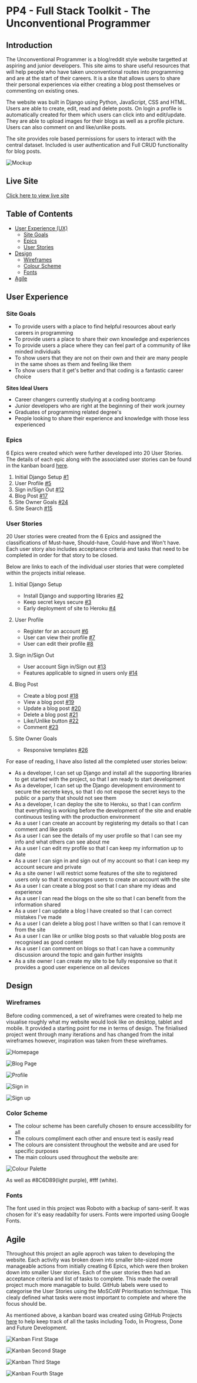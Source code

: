 # PP4 - Full Stack Toolkit - The Unconventional Programmer

## Introduction
The Unconventional Programmer is a blog/reddit style website targetted at aspiring and junior developers. This site aims to share useful resources that will help people who have taken unconventional routes into programming and are at the start of their careers. It is a site that allows users to share their personal experiences via either creating a blog post themselves or commenting on existing ones.

The website was built in Django using Python, JavaScript, CSS and HTML. Users are able to create, edit, read and delete posts. On login a profile is automatically created for them which users can click into and edit/update. They are able to upload images for their blogs as well as a profile picture. Users can also comment on and like/unlike posts.

The site provides role based permissions for users to interact with the central dataset. Included is user authentication and Full CRUD functionality for blog posts. 

![Mockup](docs/mockups/site-mockup.png)

## Live Site
[Click here to view live site](https://the-unconventional-programmer.herokuapp.com/)

## Table of Contents
- [User Experience (UX)](#user-experience)
    - [Site Goals](#site-goals)
    - [Epics](#epics)
    - [User Stories](#user-stories)
- [Design](#design)
    - [Wireframes](#wireframes)
    - [Colour Scheme](#color-scheme)
    - [Fonts](#fonts)
- [Agile](#agile)


## User Experience
### Site Goals
- To provide users with a place to find helpful resources about early careers in programming
- To provide users a place to share their own knowledge and experiences
- To provide users a place where they can feel part of a community of like minded individuals
- To show users that they are not on their own and their are many people in the same shoes as them and feeling like them
- To show users that it get's better and that coding is a fantastic career choice

__Sites Ideal Users__
- Career changers currently studying at a coding bootcamp
- Junior developers who are right at the beginning of their work journey
- Graduates of programming related degree's
- People looking to share their experience and knowledge with those less experienced

### Epics
6 Epics were created which were further developed into 20 User Stories. The details of each epic along with the associated user stories can be found in the kanban board [here](https://github.com/users/Jbachtiger/projects/2). 

1. Initial Django Setup [#1](https://github.com/Jbachtiger/ci-pp4-the-unconventional-programmer/issues/1)
2. User Profile [#5](https://github.com/Jbachtiger/ci-pp4-the-unconventional-programmer/issues/5)
3. Sign in/Sign Out [#12](https://github.com/Jbachtiger/ci-pp4-the-unconventional-programmer/issues/12)
4. Blog Post [#17](https://github.com/Jbachtiger/ci-pp4-the-unconventional-programmer/issues/17)
5. Site Owner Goals [#24](https://github.com/Jbachtiger/ci-pp4-the-unconventional-programmer/issues/24)
6. Site Search [#15](https://github.com/Jbachtiger/ci-pp4-the-unconventional-programmer/issues/15)

### User Stories 
20 User stories were created from the 6 Epics and assigned the classifications of Must-have, Should-have, Could-have and Won't have. Each user story also includes acceptance criteria and tasks that need to be completed in order for that story to be closed. 

Below are links to each of the individual user stories that were completed within the projects initial release.

1. Initial Django Setup
    - Install Django and supporting libraries [#2](https://github.com/Jbachtiger/ci-pp4-the-unconventional-programmer/issues/2)
    - Keep secret keys secure [#3](https://github.com/Jbachtiger/ci-pp4-the-unconventional-programmer/issues/3)
    - Early deployment of site to Heroku [#4](https://github.com/Jbachtiger/ci-pp4-the-unconventional-programmer/issues/4)

2. User Profile
    - Register for an account [#6](https://github.com/Jbachtiger/ci-pp4-the-unconventional-programmer/issues/6)
    - User can view their profile [#7](https://github.com/Jbachtiger/ci-pp4-the-unconventional-programmer/issues/7)
    - User can edit their profile [#8](https://github.com/Jbachtiger/ci-pp4-the-unconventional-programmer/issues/8)

3. Sign in/Sign Out
    - User account Sign in/Sign out [#13](https://github.com/Jbachtiger/ci-pp4-the-unconventional-programmer/issues/13)
    - Features applicable to signed in users only [#14](https://github.com/Jbachtiger/ci-pp4-the-unconventional-programmer/issues/14)

4. Blog Post
    - Create a blog post [#18](https://github.com/Jbachtiger/ci-pp4-the-unconventional-programmer/issues/18)
    - View a blog post [#19](https://github.com/Jbachtiger/ci-pp4-the-unconventional-programmer/issues/19)
    - Update a blog post [#20](https://github.com/Jbachtiger/ci-pp4-the-unconventional-programmer/issues/20)
    - Delete a blog post [#21](https://github.com/Jbachtiger/ci-pp4-the-unconventional-programmer/issues/21)
    - Like/Unlike button [#22](https://github.com/Jbachtiger/ci-pp4-the-unconventional-programmer/issues/22)
    - Comment [#23](https://github.com/Jbachtiger/ci-pp4-the-unconventional-programmer/issues/23)

5. Site Owner Goals
    - Responsive templates [#26](https://github.com/Jbachtiger/ci-pp4-the-unconventional-programmer/issues/26)


For ease of reading, I have also listed all the completed user stories below:

- As a developer, I can set up Django and install all the supporting libraries to get started with the project, so that I am ready to start development
- As a developer, I can set up the Django development environment to secure the secrete keys, so that I do not expose the secret keys to the public or a party that should not see them
- As a developer, I can deploy the site to Heroku, so that I can confirm that everything is working before the development of the site and enable continuous testing with the production environment
- As a user I can create an account by registering my details so that I can comment and like posts
- As a user I can see the details of my user profile so that I can see my info and what others can see about me
- As a user I can edit my profile so that I can keep my information up to date
- As a user I can sign in and sign out of my account so that I can keep my account secure and private
- As a site owner I will restrict some features of the site to registered users only so that it encourages users to create an account with the site
- As a user I can create a blog post so that I can share my ideas and experience
- As a user I can read the blogs on the site so that I can benefit from the information shared
- As a user I can update a blog I have created so that I can correct mistakes I've made
- As a user I can delete a blog post I have written so that I can remove it from the site
- As a user I can like or unlike blog posts so that valuable blog posts are recognised as good content
- As a user I can comment on blogs so that I can have a community discussion around the topic and gain further insights
- As a site owner I can create my site to be fully responsive so that it provides a good user experience on all devices

## Design
### Wireframes
Before coding commenced, a set of wireframes were created to help me visualise roughly what my website would look like on desktop, tablet and mobile. It provided a starting point for me in terms of design. The finialised project went through many iterations and has changed from the inital wireframes however, inspiration was taken from these wireframes. 

![Homepage](docs/wireframes/homepage.png)

![Blog Page](docs/wireframes/blog-page.png)

![Profile](docs/wireframes/profile.png)

![Sign in](docs/wireframes/sign-in.png)

![Sign up](docs/wireframes/sign-up.png)

### Color Scheme
- The colour scheme has been carefully chosen to ensure accessibility for all
- The colours compliment each other and ensure text is easily read
- The colours are consistent throughout the website and are used for specific purposes
- The main colours used throughout the website are:

![Colour Palette](docs/colour-palette/colour-pallette.png)

As well as #8C6D89(light purple), #fff (white).

### Fonts
The font used in this project was Roboto with a backup of sans-serif. It was chosen for it's easy readabilty for users. Fonts were imported using Google Fonts.

## Agile
Throughout this project an agile approch was taken to developing the website. Each activity was broken down into smaller bite-sized more manageable actions from initially creating 6 Epics, which were then broken down into smaller User stories. Each of the user stories then had an acceptance criteria and list of tasks to complete. This made the overall project much more managable to build. GitHub labels were used to categorise the User Stories using the MoSCoW Prioritisation technique. This clealy defined what tasks were most important to complete and where the focus should be.

As mentioned above, a kanban board was created using GitHub Projects [here](https://github.com/users/Jbachtiger/projects/2) to help keep track of all the tasks including Todo, In Progress, Done and Future Development.

![Kanban First Stage](docs/kanban/kanban-board.png)

![Kanban Second Stage](docs/kanban/kanban-board-1.png)

![Kanban Third Stage](docs/kanban/kanban-board-2.png)

![Kanban Fourth Stage](docs/kanban/kanban-board-3.png)






